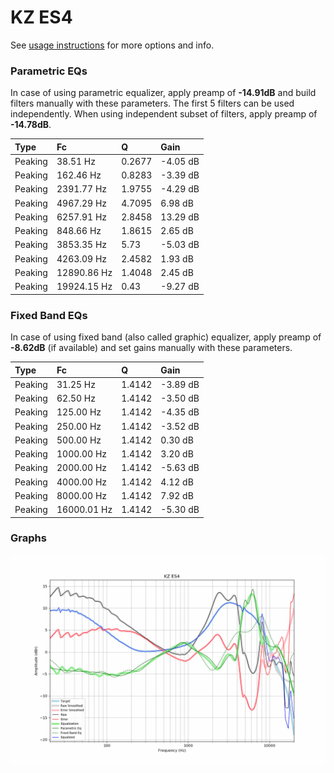 # KZ ES4
See [usage instructions](https://github.com/jaakkopasanen/AutoEq#usage) for more options and info.

### Parametric EQs
In case of using parametric equalizer, apply preamp of **-14.91dB** and build filters manually
with these parameters. The first 5 filters can be used independently.
When using independent subset of filters, apply preamp of **-14.78dB**.

| Type    | Fc          |      Q | Gain     |
|:--------|:------------|:-------|:---------|
| Peaking | 38.51 Hz    | 0.2677 | -4.05 dB |
| Peaking | 162.46 Hz   | 0.8283 | -3.39 dB |
| Peaking | 2391.77 Hz  | 1.9755 | -4.29 dB |
| Peaking | 4967.29 Hz  | 4.7095 | 6.98 dB  |
| Peaking | 6257.91 Hz  | 2.8458 | 13.29 dB |
| Peaking | 848.66 Hz   | 1.8615 | 2.65 dB  |
| Peaking | 3853.35 Hz  | 5.73   | -5.03 dB |
| Peaking | 4263.09 Hz  | 2.4582 | 1.93 dB  |
| Peaking | 12890.86 Hz | 1.4048 | 2.45 dB  |
| Peaking | 19924.15 Hz | 0.43   | -9.27 dB |

### Fixed Band EQs
In case of using fixed band (also called graphic) equalizer, apply preamp of **-8.62dB**
(if available) and set gains manually with these parameters.

| Type    | Fc          |      Q | Gain     |
|:--------|:------------|:-------|:---------|
| Peaking | 31.25 Hz    | 1.4142 | -3.89 dB |
| Peaking | 62.50 Hz    | 1.4142 | -3.50 dB |
| Peaking | 125.00 Hz   | 1.4142 | -4.35 dB |
| Peaking | 250.00 Hz   | 1.4142 | -3.52 dB |
| Peaking | 500.00 Hz   | 1.4142 | 0.30 dB  |
| Peaking | 1000.00 Hz  | 1.4142 | 3.20 dB  |
| Peaking | 2000.00 Hz  | 1.4142 | -5.63 dB |
| Peaking | 4000.00 Hz  | 1.4142 | 4.12 dB  |
| Peaking | 8000.00 Hz  | 1.4142 | 7.92 dB  |
| Peaking | 16000.01 Hz | 1.4142 | -5.30 dB |

### Graphs
![](./KZ%20ES4.png)